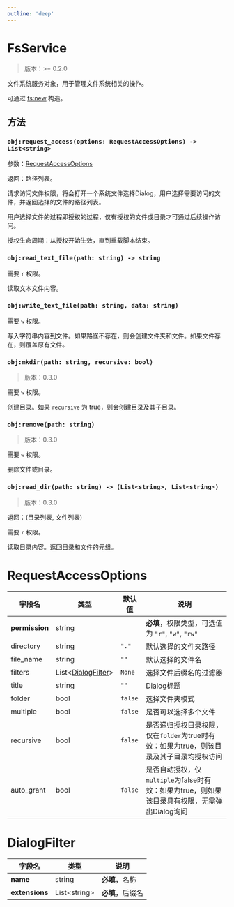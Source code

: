 ```yaml
---
outline: 'deep'
---
```


# FsService

> 版本：>= 0.2.0

文件系统服务对象，用于管理文件系统相关的操作。

可通过 [fs:new](/zh/modules/fs#fs-new) 构造。

## 方法

### `obj:request_access(options: RequestAccessOptions) -> List<string>`

参数：[RequestAccessOptions](#requestaccessoptions)

返回：路径列表。

请求访问文件权限，将会打开一个系统文件选择Dialog，用户选择需要访问的文件，并返回选择的文件的路径列表。

用户选择文件的过程即授权的过程，仅有授权的文件或目录才可通过后续操作访问。

授权生命周期：从授权开始生效，直到重载脚本结束。

### `obj:read_text_file(path: string) -> string`

需要 `r` 权限。

读取文本文件内容。

### `obj:write_text_file(path: string, data: string)`

需要 `w` 权限。

写入字符串内容到文件。如果路径不存在，则会创建文件夹和文件。如果文件存在，则覆盖原有文件。

### `obj:mkdir(path: string, recursive: bool)`

> 版本：0.3.0

需要 `w` 权限。

创建目录。如果 `recursive` 为 true，则会创建目录及其子目录。

### `obj:remove(path: string)`

> 版本：0.3.0

需要 `w` 权限。

删除文件或目录。

### `obj:read_dir(path: string) -> (List<string>, List<string>)`

> 版本：0.3.0

返回：(目录列表, 文件列表)

需要 `r` 权限。

读取目录内容。返回目录和文件的元组。

# RequestAccessOptions
 
| 字段名         | 类型                                 | 默认值  | 说明                                                                                          |
| -------------- | ------------------------------------ | ------- | --------------------------------------------------------------------------------------------- |
| **permission** | string                               |         | **必填**，权限类型，可选值为 `"r"`, `"w"`, `"rw"`                                             |
| directory      | string                               | `"."`   | 默认选择的文件夹路径                                                                          |
| file_name      | string                               | `""`    | 默认选择的文件名                                                                              |
| filters        | List\<[DialogFilter](#dialogfilter)> | `None`  | 选择文件后缀名的过滤器                                                                        |
| title          | string                               | `""`    | Dialog标题                                                                                    |
| folder         | bool                                 | `false` | 选择文件夹模式                                                                                |
| multiple       | bool                                 | `false` | 是否可以选择多个文件                                                                          |
| recursive      | bool                                 | `false` | 是否递归授权目录权限，仅在`folder`为true时有效：如果为true，则该目录及其子目录均授权访问      |
| auto_grant     | bool                                 | `false` | 是否自动授权，仅`multiple`为false时有效：如果为true，则如果该目录具有权限，无需弹出Dialog询问 |


# DialogFilter

| 字段名         | 类型          | 说明             |
| -------------- | ------------- | ---------------- |
| **name**       | string        | **必填**，名称   |
| **extensions** | List\<string> | **必填**，后缀名 |
